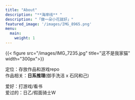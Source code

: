 ```yaml
---
title: "About"
description: "**海岸线** "
description: "「做一朵小花就好」"
featured_image: '/images/IMG_8965.png'
menu:
  main:
    weight: 1
---
```

{{< figure src="/images/IMG_7235.jpg" title="这不是我家猫" width="300px">}}

定位：存放作品和游戏repo  
作品相关：**日系推理**(御手洗洁 x 石冈和己)  

爱好：打游戏/看书  
爱过的：日乙/假面骑士W  